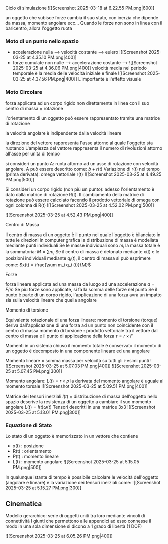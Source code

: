 
Ciclo di simulazione
![[Screenshot 2025-03-18 at 6.22.55 PM.png|600]]

un oggetto che subisce forze cambia il suo stato, con inerzia che dipende da massa, momento angolare ecc...
Quando le forze non sono in linea con il baricentro, allora l'oggetto ruota

### Moto di un punto nello spazio
- accelerazione nulla --> velocità costante --> eulero
  ![[Screenshot 2025-03-25 at 4.35.10 PM.png|400]]
- forze cumulate non nulle --> accelerazione costante --> 
  ![[Screenshot 2025-03-25 at 4.36.06 PM.png|400]]
	velocità media nel periodo temporale è la media delle velocità iniziale e finale
	![[Screenshot 2025-03-25 at 4.37.56 PM.png|400]]
L'importante è l'effetto visuale

### Moto Circolare
forza applicata ad un corpo rigido non direttamente in linea con il suo centro di massa = rotazione

l'orientamento di un oggetto può essere rappresentato tramite una matrice di rotazione

la velocità angolare è indipendente dalla velocità lineare

la direzione del vettore rappresenta l'asse attorno al quale l'oggetto sta ruotando
L'ampiezza del vettore rappresenta il numero di rivoluzioni attorno all'asse per unità di tempo

si consideri un punto A: ruota attorno ad un asse di rotazione con velocità angolare. 
A può essere descritto come: $b+r(t)$
Variazione di r(t) nel tempo (prima derivata): omega vettoriale r(t)
![[Screenshot 2025-03-25 at 4.49.25 PM.png|500]]

Si consideri un corpo rigido (non più un punto): adesso l'orientamento è dato dalla matrice di rotazione R(t).
Il cambiamento della matrice di rotazione può essere calcolato facendo il prodotto vettoriale di omega con ogni colonna di R(t)
![[Screenshot 2025-03-25 at 4.52.02 PM.png|500]]

![[Screenshot 2025-03-25 at 4.52.43 PM.png|400]]

 Centro di Massa

Il centro di massa di un oggetto è il punto nel quale l'oggetto è bilanciato in tutte le direzioni
In computer grafica la distribuzione di massa è modellata mediante punti individuali
Se le masse individuali sono $m_i$ la massa totale è la sommatoria: $M = \sum m_i$
Se il centro di massa è detonato mediante x(t) e le posizioni individuali mediante $q_i(t)$, il centro di massa si può esprimere come: $x(t) = \frac{\sum m_i q_i (t)}{M}$

 Forze

forza lineare applicata ad una massa da luogo ad una accelerazione $a = F/m$
Se più forze sono applicate, si fa la somma delle forze nel punto
Se il punto è parte di un corpo rigido, l'applicazione di una forza avrà un impatto sia sulla velocità lineare che quella angolare

 Momento di torsione

Equivalente rotazionale di una forza lineare: momento di torsione (torque)
deriva dall'applicazione di una forza ad un punto non coincidente con il centro di massa
momento di torsione : prodotto vettoriale tra il vettore dal centro di massa e il punto di applicazione della forza
$\tau = r \times F$

Momenti
in un sistema chiuso il momento totale è conservato
il momento di un oggetto è decomposto in una componente lineare ed una angolare

Momento lineare = somma massa per velocità su tutti gli i-esimi punti
![[Screenshot 2025-03-25 at 5.07.03 PM.png|400]]
![[Screenshot 2025-03-25 at 5.07.45 PM.png|300]]

Momento angolare: $L(t) = r \times p$
la derivata del momento angolare è uguale al momento torsale
![[Screenshot 2025-03-25 at 5.09.51 PM.png|400]]

Matrice dei tensori inerziali $I(t)$ = distribuzione di massa dell'oggetto nello spazio
descrive la resistenza di un oggetto a cambiare il suo momento angolare
$L(t)=I(t)\omega(t)$
Tensori descritti in una matrice 3x3
![[Screenshot 2025-03-25 at 5.13.01 PM.png|300]]

### Equazione di Stato

Lo stato di un oggetto è memorizzato in un vettore che contiene
- x(t) : posizione       
- R(t) : orientamento
- P(t) : momento lineare
- L(t) : momento angolare 
![[Screenshot 2025-03-25 at 5.15.05 PM.png|500]]

In qualunque istante di tempo è possibile calcolare le velocità dell'oggetto (angolare e lineare) e la variazione dei tensori inerziali come:
![[Screenshot 2025-03-25 at 5.15.27 PM.png|300]]

## Cinematica

Modello gerarchico: serie di oggetti uniti tra loro mediante vincoli di connettività
I giunti che permettono alle appendici ad esso connesse il modo in una sola dimensione si dicono a 1 grado di libertà (1 DOF)

![[Screenshot 2025-03-25 at 6.05.26 PM.png|400]]

